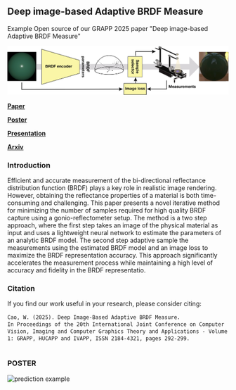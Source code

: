 ## Deep image-based Adaptive BRDF Measure
Example Open source of our GRAPP 2025 paper "Deep image-based Adaptive BRDF Measure"

![prediction example](figs/adaptive_j.png)

[**Paper**](https://arxiv.org/abs/2410.02917)

[**Poster**](figs/GRAPP_2025_239.pdf)

[**Presentation**](figs/garpp2.pptx)

[**Arxiv**](https://arxiv.org/abs/2410.02917)





### Introduction
Efficient and accurate measurement of the bi-directional reflectance distribution function (BRDF) plays a key role in realistic image rendering. However, obtaining the reflectance properties of a material is both time-consuming and challenging. This paper presents a novel iterative method for minimizing the number of samples required for high quality BRDF capture using a gonio-reflectometer setup. The method is a two step approach, where the first step takes an image of the physical material as input and uses a lightweight neural network to estimate the parameters of an analytic BRDF model. The second step adaptive sample the measurements using the estimated BRDF model and an image loss to maximize the BRDF representation accuracy. This approach significantly accelerates the measurement process while maintaining a high level of accuracy and fidelity in the BRDF representatio.


### Citation
If you find our work useful in your research, please consider citing:
```
Cao, W. (2025). Deep Image-Based Adaptive BRDF Measure.
In Proceedings of the 20th International Joint Conference on Computer Vision, Imaging and Computer Graphics Theory and Applications - Volume 1: GRAPP, HUCAPP and IVAPP, ISSN 2184-4321, pages 292-299. 
 
```

### POSTER
![prediction example](figs/Deep_image_based_Adaptive_BRDF_Measure_poster-1.png)

